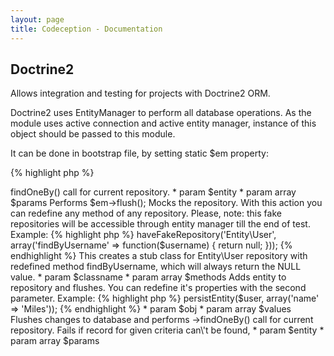 ```yaml
---
layout: page
title: Codeception - Documentation
---
```


## Doctrine2

Allows integration and testing for projects with Doctrine2 ORM.

Doctrine2 uses EntityManager to perform all database operations.
As the module uses active connection and active entity manager, instance of this object should be passed to this module.

It can be done in bootstrap file, by setting static $em property:

{% highlight php %}

<?php

\Codeception\Module\Doctrine2::$em = $em


{% endhighlight %}

### Config
* cleanup: true - all doctrine queries will be run in transaction, which will be rolled back at the end of test.

### Actions


#### flushToDatabase


#### persistEntity


#### haveFakeRepository


#### seeInRepository


#### dontSeeInRepository


Flushes changes to database and performs ->findOneBy() call for current repository.

 * param $entity
 * param array $params


Performs $em->flush();


Mocks the repository.

With this action you can redefine any method of any repository.
Please, note: this fake repositories will be accessible through entity manager till the end of test.

Example:

{% highlight php %}

<?php

$I->haveFakeRepository('Entity\User', array('findByUsername' => function($username) {  return null; }));


{% endhighlight %}

This creates a stub class for Entity\User repository with redefined method findByUsername, which will always return the NULL value.

 * param $classname
 * param array $methods


Adds entity to repository and flushes. You can redefine it's properties with the second parameter.

Example:

{% highlight php %}

<?php
$I->persistEntity($user, array('name' => 'Miles'));

{% endhighlight %}

 * param $obj
 * param array $values


Flushes changes to database and performs ->findOneBy() call for current repository.
Fails if record for given criteria can\'t be found,

 * param $entity
 * param array $params
